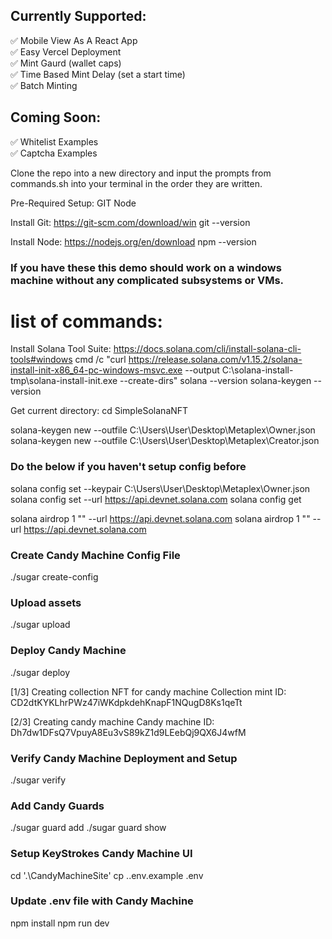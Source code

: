 ## Currently Supported:
✅ Mobile View As A React App <br>
✅ Easy Vercel Deployment <br>
✅ Mint Gaurd (wallet caps) <br>
✅ Time Based Mint Delay (set a start time) <br>
✅ Batch Minting

## Coming Soon:
✅ Whitelist Examples <br>
✅ Captcha Examples

Clone the repo into a new directory and input the prompts from commands.sh into your terminal in the order they are written.

Pre-Required Setup:
GIT
Node

Install Git:
<https://git-scm.com/download/win>
git --version

Install Node:
<https://nodejs.org/en/download>
npm --version

### If you have these this demo should work on a windows machine without any complicated subsystems or VMs. <br>

# list of commands:


Install Solana Tool Suite:
<https://docs.solana.com/cli/install-solana-cli-tools#windows>
cmd /c "curl https://release.solana.com/v1.15.2/solana-install-init-x86_64-pc-windows-msvc.exe --output C:\solana-install-tmp\solana-install-init.exe --create-dirs"
solana --version
solana-keygen --version

Get current directory:
cd SimpleSolanaNFT

<Owner Wallet Public Key>
<Owner Wallet Phrase>
solana-keygen new --outfile C:\Users\User\Desktop\Metaplex\Owner.json
<Paste Here For Ease>


<Creator Wallet Public Key>
<Creator Wallet Phrase>
solana-keygen new --outfile C:\Users\User\Desktop\Metaplex\Creator.json
<Paste Here For Ease>


###  Do the below if you haven't setup config before 
solana config set --keypair C:\Users\User\Desktop\Metaplex\Owner.json
solana config set --url https://api.devnet.solana.com
solana config get

solana airdrop 1 "<creator wallet>" --url https://api.devnet.solana.com
solana airdrop 1 "<creator wallet>" --url https://api.devnet.solana.com


### Create Candy Machine Config File
./sugar create-config

### Upload assets
./sugar upload

### Deploy Candy Machine
./sugar deploy

[1/3] Creating collection NFT for candy machine
<Paste Here For Ease>
Collection mint ID: CD2dtKYKLhrPWz47iWKdpkdehKnapF1NQugD8Ks1qeTt

[2/3] Creating candy machine
<Paste Here For Ease>
Candy machine ID: Dh7dw1DFsQ7VpuyA8Eu3vS89kZ1d9LEebQj9QX6J4wfM

### Verify Candy Machine Deployment and Setup
./sugar verify

### Add Candy Guards
./sugar guard add
./sugar guard show

### Setup KeyStrokes Candy Machine UI
cd '.\CandyMachineSite\'
cp .\.env.example .env

### Update .env file with Candy Machine
npm install
npm run dev

